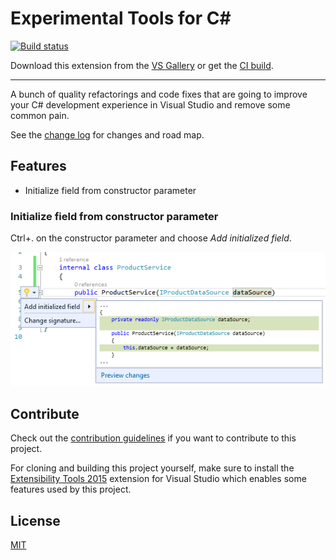 # Experimental Tools for C#

<!-- Replace this badge with your own-->
[![Build status](https://ci.appveyor.com/api/projects/status/hv6uyc059rqbc6fj?svg=true)](https://ci.appveyor.com/project/madskristensen/extensibilitytools)

<!-- Update the VS Gallery link after you upload the VSIX-->
Download this extension from the [VS Gallery](https://visualstudiogallery.msdn.microsoft.com/[GuidFromGallery])
or get the [CI build](http://vsixgallery.com/extension/f2ba275d-a5ca-4bf9-b8ef-2e580cb13cd3/).

---------------------------------------

A bunch of quality refactorings and code fixes that are going to improve your C# development experience in Visual Studio and remove some common pain.

See the [change log](CHANGELOG.md) for changes and road map.

## Features

- Initialize field from constructor parameter

### Initialize field from constructor parameter
Ctrl+. on the constructor parameter and choose *Add initialized field*.

![Initialize field from constructor parameter](art/InitializeFieldFromConstructor.png)

## Contribute
Check out the [contribution guidelines](CONTRIBUTING.md)
if you want to contribute to this project.

For cloning and building this project yourself, make sure
to install the
[Extensibility Tools 2015](https://visualstudiogallery.msdn.microsoft.com/ab39a092-1343-46e2-b0f1-6a3f91155aa6)
extension for Visual Studio which enables some features
used by this project.

## License
[MIT](LICENSE)